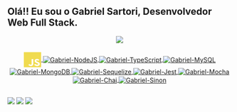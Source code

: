 ## Olá!! Eu sou o Gabriel Sartori, Desenvolvedor Web Full Stack.

<div align="center">
  <a href="https://github.com/GabrielSartori27">
  <img height="180em" src="https://github-readme-stats.vercel.app/api/top-langs/?username=GabrielSartori27&layout=compact&langs_count=7&theme=dark"/>
</div>
<div style="display: inline_block" align="center"><br>
  <img align="center" alt="Gabriel-Js" height="35" width="40" src="https://raw.githubusercontent.com/devicons/devicon/master/icons/javascript/javascript-plain.svg">
  <img align="center" alt="Gabriel-NodeJS" height="35" width="75" src="https://img.shields.io/badge/Node.js-43853D?style=for-the-badge&logo=node.js&logoColor=white">
  <img align="center" alt="Gabriel-TypeScript" height="35" width="75" src="https://img.shields.io/badge/TypeScript-007ACC?style=for-the-badge&logo=typescript&logoColor=white">
  <img align="center" alt="Gabriel-MySQL" height="35" width="75" src="https://img.shields.io/badge/MySQL-005C84?style=for-the-badge&logo=mysql&logoColor=white">
  <img align="center" alt="Gabriel-MongoDB" height="35" width="75" src="https://img.shields.io/badge/MongoDB-4EA94B?style=for-the-badge&logo=mongodb&logoColor=white">
  <img align="center" alt="Gabriel-Sequelize" height="35" width="75" src="https://img.shields.io/badge/Sequelize-52B0E7?style=for-the-badge&logo=Sequelize&logoColor=white">
  <img align="center" alt="Gabriel-Jest" height="35" width="75" src="https://img.shields.io/badge/Jest-323330?style=for-the-badge&logo=Jest&logoColor=white">
  <img align="center" alt="Gabriel-Mocha" height="35" width="75" src="https://img.shields.io/badge/mocha.js-323330?style=for-the-badge&logo=mocha&logoColor=Brown">
  <img align="center" alt="Gabriel-Chai" height="35" width="75" src="https://img.shields.io/badge/chai.js-323330?style=for-the-badge&logo=chai&logoColor=red">
  <img align="center" alt="Gabriel-Sinon" height="35" width="75" src="https://img.shields.io/badge/sinon.js-323330?style=for-the-badge&logo=sinon">
</div>
  
  ##
<div> 
  <a href="https://www.linkedin.com/in/gabriel-sartori-b9b44622a/" target="_blank"><img src="https://img.shields.io/badge/-LinkedIn-%230077B5?style=for-the-badge&logo=linkedin&logoColor=white" target="_blank"></a>
  <a href="https://wa.me/5519995022636" target="_blank"><img src="https://img.shields.io/badge/WhatsApp-25D366?style=for-the-badge&logo=whatsapp&logoColor=white" target="_blank"></a> 
  <a href = "mailto:gsgabriel27@hotmail.com"><img src="https://img.shields.io/badge/-Hotmail-%23333?style=for-the-badge&logo=hotmail&logoColor=white" target="_blank"></a>
</div>
